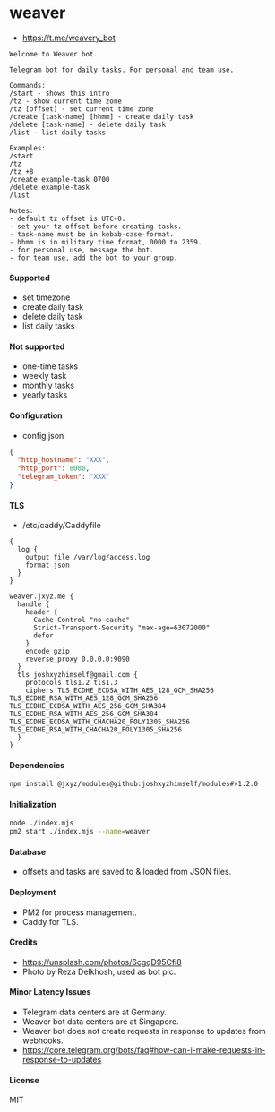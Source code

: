 # weaver

- https://t.me/weavery_bot

```
Welcome to Weaver bot.

Telegram bot for daily tasks. For personal and team use.

Commands:
/start - shows this intro
/tz - show current time zone
/tz [offset] - set current time zone
/create [task-name] [hhmm] - create daily task
/delete [task-name] - delete daily task
/list - list daily tasks

Examples:
/start
/tz
/tz +8
/create example-task 0700
/delete example-task
/list

Notes:
- default tz offset is UTC+0.
- set your tz offset before creating tasks.
- task-name must be in kebab-case-format.
- hhmm is in military time format, 0000 to 2359.
- for personal use, message the bot.
- for team use, add the bot to your group. 
```

#### Supported

- set timezone
- create daily task
- delete daily task
- list daily tasks

#### Not supported

- one-time tasks
- weekly task
- monthly tasks
- yearly tasks

#### Configuration

- config.json

```json
{
  "http_hostname": "XXX",
  "http_port": 8080,
  "telegram_token": "XXX"
}
```

#### TLS

- /etc/caddy/Caddyfile

```
{
  log {
    output file /var/log/access.log
    format json
  }
}

weaver.jxyz.me {
  handle {
    header {
      Cache-Control "no-cache"
      Strict-Transport-Security "max-age=63072000"
      defer
    }
    encode gzip
    reverse_proxy 0.0.0.0:9090
  }
  tls joshxyzhimself@gmail.com {
    protocols tls1.2 tls1.3
    ciphers TLS_ECDHE_ECDSA_WITH_AES_128_GCM_SHA256 TLS_ECDHE_RSA_WITH_AES_128_GCM_SHA256 TLS_ECDHE_ECDSA_WITH_AES_256_GCM_SHA384 TLS_ECDHE_RSA_WITH_AES_256_GCM_SHA384 TLS_ECDHE_ECDSA_WITH_CHACHA20_POLY1305_SHA256 TLS_ECDHE_RSA_WITH_CHACHA20_POLY1305_SHA256
  }
}
```

#### Dependencies

```sh
npm install @jxyz/modules@github:joshxyzhimself/modules#v1.2.0
```

#### Initialization

```sh
node ./index.mjs
pm2 start ./index.mjs --name=weaver
```

#### Database

- offsets and tasks are saved to & loaded from JSON files.

#### Deployment

- PM2 for process management.
- Caddy for TLS.

#### Credits

- https://unsplash.com/photos/6cgqD95Cfi8
- Photo by Reza Delkhosh, used as bot pic.

#### Minor Latency Issues

- Telegram data centers are at Germany.
- Weaver bot data centers are at Singapore.
- Weaver bot does not create requests in response to updates from webhooks.
- https://core.telegram.org/bots/faq#how-can-i-make-requests-in-response-to-updates

#### License

MIT